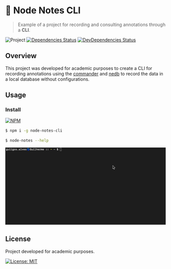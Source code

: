 # :scroll: Node Notes CLI
> Example of a project for recording and consulting annotations through a **CLI**.

![Project](https://img.shields.io/badge/guiigos-dotfiles-ff69b4?style=flat-square)
[![Dependencies Status][david-dm-image]][david-dm-url]
[![DevDependencies Status][david-dm-dev-image]][david-dm-dev-url]

[david-dm-image]: https://david-dm.org/guiigos/node-notes-cli/status.svg?style=flat-square
[david-dm-url]: https://david-dm.org/guiigos/node-notes-cli
[david-dm-dev-image]: https://david-dm.org/guiigos/node-notes-cli/dev-status.svg?style=flat-square
[david-dm-dev-url]: https://david-dm.org/guiigos/node-notes-cli?type=dev
[npm-image]: https://nodei.co/npm/node-notes-cli.png?mini=true
[npm-url]: https://nodei.co/npm/node-notes-cli

## Overview
This project was developed for academic purposes to create a CLI for recording annotations using the [commander](https://github.com/tj/commander.js) and [nedb](https://github.com/louischatriot/nedb) to record the data in a local database without configurations.

## Usage
### Install

[![NPM][npm-image]][npm-url]

```sh
$ npm i -g node-notes-cli
```

```sh
$ node-notes --help
```

![cli](./assets/cli.gif)

## License
Project developed for academic purposes.

[![License: MIT](https://img.shields.io/github/license/guiigos/node-notes-cli?color=black&style=flat-square)](./LICENSE)
